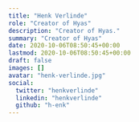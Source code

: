 ```yaml
---
title: "Henk Verlinde"
role: "Creator of Hyas"
description: "Creator of Hyas."
summary: "Creator of Hyas"
date: 2020-10-06T08:50:45+00:00
lastmod: 2020-10-06T08:50:45+00:00
draft: false
images: []
avatar: "henk-verlinde.jpg"
social:
  twitter: "henkverlinde"
  linkedin: "henkverlinde"
  github: "h-enk"
---
```

